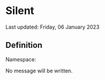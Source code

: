 #  Silent
Last updated: Friday, 06 January 2023

## Definition
Namespace: 

No message will be written.

